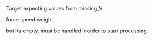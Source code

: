 Target expecting values from missing_V

force
speed
weight

but its empty. must be handled inorder to start processing.